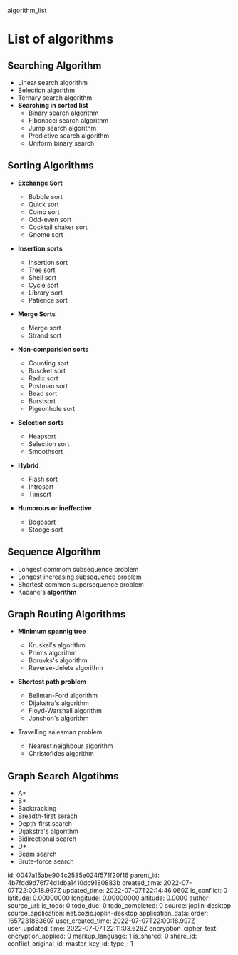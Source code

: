 algorithm_list

  
  
#  List of algorithms
  
  
##  Searching Algorithm
  
  
+ Linear search algorithm
+ Selection algorithm
+ Ternary search algorithm
+ **Searching in sorted list**
  + Binary search algorithm
  + Fibonacci search algorithm
  + Jump search algorithm
  + Predictive search algorithm
  + Uniform binary search
  
##  Sorting Algorithms
  
  
+ **Exchange Sort**
  
  + Bubble sort
  + Quick sort
  + Comb sort
  + Odd-even sort
  + Cocktail shaker sort
  + Gnome sort
+ **Insertion sorts**
  
  + Insertion sort
  + Tree sort
  + Shell sort  
  + Cycle sort
  + Library sort
  + Patience sort
+ **Merge Sorts**
  
  + Merge sort
  + Strand sort
+ **Non-comparision sorts**
  
  + Counting sort
  + Buscket sort
  + Radix sort
  + Postman sort
  + Bead sort
  + Burstsort
  + Pigeonhole sort
+ **Selection sorts**  
  
  + Heapsort
  + Selection sort
  + Smoothsort
+ **Hybrid**
  
  + Flash sort
  + Introsort
  + Timsort  
+ **Humorous or ineffective**
  
  + Bogosort
  + Stooge sort
  
##  Sequence Algorithm
  
  
+ Longest commom subsequence problem
+ Longest increasing subsequence problem
+ Shortest common supersequence problem
+ Kadane's **algorithm**
  
##  Graph Routing Algorithms
  
  
+ **Minimum spannig tree**
  
  + Kruskal's algorithm
  + Prim's algorithm
  + Boruvks's algorithm
  + Reverse-delete algorithm
+ **Shortest path problem**
  
  + Bellman-Ford algorithm
  + Dijakstra's algorithm
  + Floyd-Warshall algorithm
  + Jonshon's algorithm
+ Travelling salesman problem
  
  + Nearest neighbour algorithm
  + Christofides algorithm
  
##  Graph Search Algotihms
  
  
+ A*
+ B*
+ Backtracking
+ Breadth-first serach
+ Depth-first search
+ Dijakstra's algorithm
+ Bidirectional search
+ D*
+ Beam search
+ Brute-force search
  

id: 0047a15abe904c2585e024f571f20f16
parent_id: 4b7fdd9d76f74d1dba1410dc9180883b
created_time: 2022-07-07T22:00:18.997Z
updated_time: 2022-07-07T22:14:46.060Z
is_conflict: 0
latitude: 0.00000000
longitude: 0.00000000
altitude: 0.0000
author: 
source_url: 
is_todo: 0
todo_due: 0
todo_completed: 0
source: joplin-desktop
source_application: net.cozic.joplin-desktop
application_data: 
order: 1657231863607
user_created_time: 2022-07-07T22:00:18.997Z
user_updated_time: 2022-07-07T22:11:03.626Z
encryption_cipher_text: 
encryption_applied: 0
markup_language: 1
is_shared: 0
share_id: 
conflict_original_id: 
master_key_id: 
type_: 1